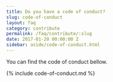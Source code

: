 ```yaml
---
title: Do you have a code of conduct?
slug: code-of-conduct
layout: faq
category: contribute
permalink: /faq/contribute/:slug
date: 2017-01-20 00:00:00 Z
sidebar: aside/code-of-conduct.html
---
```

You can find the code of conduct bellow.

{% include code-of-conduct.md %}

